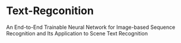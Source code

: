 # Text-Regconition
An End-to-End Trainable Neural Network for Image-based Sequence Recognition and Its Application to Scene Text Recognition
